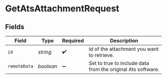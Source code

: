 # GetAtsAttachmentRequest


## Fields

| Field                                                       | Type                                                        | Required                                                    | Description                                                 |
| ----------------------------------------------------------- | ----------------------------------------------------------- | ----------------------------------------------------------- | ----------------------------------------------------------- |
| `id`                                                        | *string*                                                    | :heavy_check_mark:                                          | id of the attachment you want to retrieve.                  |
| `remoteData`                                                | *boolean*                                                   | :heavy_minus_sign:                                          | Set to true to include data from the original Ats software. |